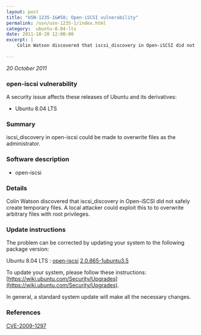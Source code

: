 ```yaml
---
layout: post
title: "USN-1235-1&#58; Open-iSCSI vulnerability"
permalink: /usn/usn-1235-1/index.html
category:  ubuntu-8.04-lts
date: 2011-10-20 12:00:00
excerpt: |
    Colin Watson discovered that iscsi_discovery in Open-iSCSI did not safely create temporary files. A local attacker could exploit this to to overwrite arbitrary files with root privileges. 
    
--- 
```

 
 

*20 October 2011*

### open-iscsi vulnerability

A security issue affects these releases of Ubuntu and its derivatives:

* Ubuntu 8.04 LTS

### Summary

iscsi_discovery in open-iscsi could be made to overwrite files as the administrator.

### Software description

* open-iscsi 

### Details

Colin Watson discovered that iscsi_discovery in Open-iSCSI did not safely create temporary files. A local attacker could exploit this to to overwrite arbitrary files with root privileges. 

### Update instructions

The problem can be corrected by updating your system to the following package version:

Ubuntu 8.04 LTS
 : [open-iscsi](https://launchpad.net/ubuntu/+source/open-iscsi) <span> [2.0.865-1ubuntu3.5](https://launchpad.net/ubuntu/+source/open-iscsi/2.0.865-1ubuntu3.5) </span> 

To update your system, please follow these instructions: [https://wiki.ubuntu.com/Security/Upgrades](https://wiki.ubuntu.com/Security/Upgrades).

In general, a standard system update will make all the necessary changes. 

### References

 
 [CVE-2009-1297](http://people.ubuntu.com/~ubuntu-security/cve/CVE-2009-1297)
 

